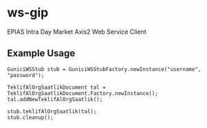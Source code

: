 # ws-gip
EPIAS Intra Day Market Axis2 Web Service Client

## Example Usage

```
GuniciWSStub stub = GuniciWSStubFactory.newInstance("username", "password");

TeklifAlOrgSaatlikDocument tal = TeklifAlOrgSaatlikDocument.Factory.newInstance();
tal.addNewTeklifAlOrgSaatlik();

stub.teklifAlOrgSaatlik(tal);
stub.cleanup();
```    
